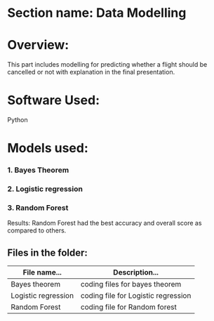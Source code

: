 # Section name: Data Modelling

# Overview: 
This part includes modelling  for predicting whether a flight should be cancelled or not with explanation in the final presentation.

# Software Used: 
Python

# Models used:

### 1. Bayes Theorem
### 2. Logistic regression
### 3. Random Forest

Results: Random Forest had the best accuracy and overall score as compared to others.


## Files in the folder:
 
|File name...                    |         Description...              |
|------------------------------- |-------------------------------------|
| Bayes theorem                  | coding files for bayes theorem      |
| Logistic regression            | coding file for Logistic  regression|
| Random Forest			               | coding file for Random forest       |



 
